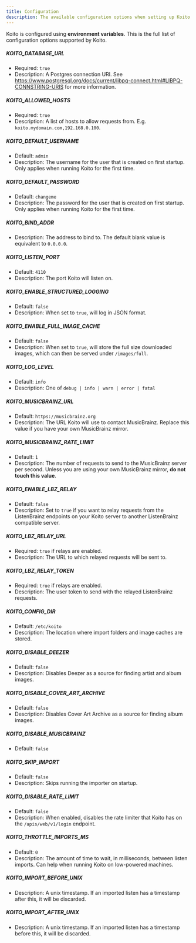 ```yaml
---
title: Configuration
description: The available configuration options when setting up Koito.
---
```


Koito is configured using **environment variables**. This is the full list of configuration options supported by Koito.

##### KOITO_DATABASE_URL
- Required: `true`
- Description: A Postgres connection URI. See https://www.postgresql.org/docs/current/libpq-connect.html#LIBPQ-CONNSTRING-URIS for more information.
##### KOITO_ALLOWED_HOSTS
- Required: `true`
- Description: A list of hosts to allow requests from. E.g. `koito.mydomain.com,192.168.0.100`.
##### KOITO_DEFAULT_USERNAME
- Default: `admin`
- Description: The username for the user that is created on first startup. Only applies when running Koito for the first time.
##### KOITO_DEFAULT_PASSWORD 
- Default: `changeme`
- Description: The password for the user that is created on first startup. Only applies when running Koito for the first time.
##### KOITO_BIND_ADDR
- Description: The address to bind to. The default blank value is equivalent to `0.0.0.0`.
##### KOITO_LISTEN_PORT
- Default: `4110`
- Description: The port Koito will listen on.
##### KOITO_ENABLE_STRUCTURED_LOGGING
- Default: `false`
- Description: When set to `true`, will log in JSON format.
##### KOITO_ENABLE_FULL_IMAGE_CACHE
- Default: `false`
- Description: When set to `true`, will store the full size downloaded images, which can then be served under `/images/full`.
##### KOITO_LOG_LEVEL
- Default: `info`
- Description: One of `debug | info | warn | error | fatal`
##### KOITO_MUSICBRAINZ_URL
- Default: `https://musicbrainz.org`
- Description: The URL Koito will use to contact MusicBrainz. Replace this value if you have your own MusicBrainz mirror.
##### KOITO_MUSICBRAINZ_RATE_LIMIT
- Default: `1`
- Description: The number of requests to send to the MusicBrainz server per second. Unless you are using your own MusicBrainz mirror, __do not touch this value__.
##### KOITO_ENABLE_LBZ_RELAY
- Default: `false`
- Description: Set to `true` if you want to relay requests from the ListenBrainz endpoints on your Koito server to another ListenBrainz compatible server.
##### KOITO_LBZ_RELAY_URL
- Required: `true` if relays are enabled.
- Description: The URL to which relayed requests will be sent to.    
##### KOITO_LBZ_RELAY_TOKEN
- Required: `true` if relays are enabled. 
- Description: The user token to send with the relayed ListenBrainz requests.
##### KOITO_CONFIG_DIR
- Default: `/etc/koito`
- Description: The location where import folders and image caches are stored.
##### KOITO_DISABLE_DEEZER 
- Default: `false`
- Description: Disables Deezer as a source for finding artist and album images.
##### KOITO_DISABLE_COVER_ART_ARCHIVE 
- Default: `false`
- Description: Disables Cover Art Archive as a source for finding album images.
##### KOITO_DISABLE_MUSICBRAINZ
- Default: `false`
##### KOITO_SKIP_IMPORT
- Default: `false`
- Description: Skips running the importer on startup.
##### KOITO_DISABLE_RATE_LIMIT
- Default: `false`
- Description: When enabled, disables the rate limiter that Koito has on the `/apis/web/v1/login` endpoint.
##### KOITO_THROTTLE_IMPORTS_MS
- Default: `0`
- Description: The amount of time to wait, in milliseconds, between listen imports. Can help when running Koito on low-powered machines.
##### KOITO_IMPORT_BEFORE_UNIX
- Description: A unix timestamp. If an imported listen has a timestamp after this, it will be discarded.
##### KOITO_IMPORT_AFTER_UNIX
- Description: A unix timestamp. If an imported listen has a timestamp before this, it will be discarded.